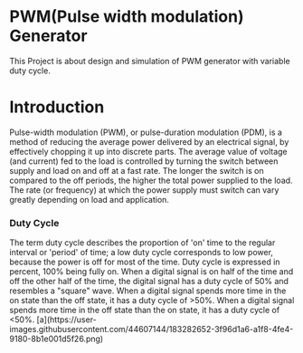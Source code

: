 # PWM(Pulse width modulation) Generator
This Project is about design and simulation of PWM generator with variable duty cycle.
# Introduction
Pulse-width modulation (PWM), or pulse-duration modulation (PDM), is a method of reducing the average power delivered by an electrical signal, by effectively chopping it up into discrete parts. The average value of voltage (and current) fed to the load is controlled by turning the switch between supply and load on and off at a fast rate. The longer the switch is on compared to the off periods, the higher the total power supplied to the load. The rate (or frequency) at which the power supply must switch can vary greatly depending on load and application.
<h3>Duty Cycle </h3>
The term duty cycle describes the proportion of 'on' time to the regular interval or 'period' of time; a low duty cycle corresponds to low power, because the power is off for most of the time. Duty cycle is expressed in percent, 100% being fully on. When a digital signal is on half of the time and off the other half of the time, the digital signal has a duty cycle of 50% and resembles a "square" wave. When a digital signal spends more time in the on state than the off state, it has a duty cycle of >50%. When a digital signal spends more time in the off state than the on state, it has a duty cycle of <50%.
[a](https://user-images.githubusercontent.com/44607144/183282652-3f96d1a6-a1f8-4fe4-9180-8b1e001d5f26.png)
